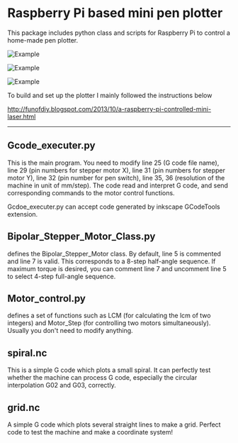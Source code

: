 # Raspberry Pi based mini pen plotter

This package includes python class and scripts for Raspberry Pi to control a home-made pen plotter.

![Example](https://raw.githubusercontent.com/flodek/Mini_pen_plotter_RaspberryPI/master/example_2.png)

![Example](https://raw.githubusercontent.com/flodek/Mini_pen_plotter_RaspberryPI/master/example_1.png)

![Example](https://raw.githubusercontent.com/flodek/Mini_pen_plotter_RaspberryPI/master/example.png)

To build and set up the plotter I mainly followed the instructions below

http://funofdiy.blogspot.com/2013/10/a-raspberry-pi-controlled-mini-laser.html

***

## Gcode_executer.py
This is the main program. You need to modify line 25 (G code file name), line 29 (pin numbers 
for stepper motor X), line 31 (pin numbers for stepper motor Y), line 32 (pin number for pen 
switch), line 35, 36 (resolution of the machine in unit of mm/step).
The code read and interpret G code, and send corresponding commands to the motor control functions.

Gcdoe_executer.py can accept code generated by inkscape GCodeTools extension.

## Bipolar_Stepper_Motor_Class.py
defines the Bipolar_Stepper_Motor class. By default, line 5 is commented and line 7 is valid. 
This corresponds to a 8-step half-angle sequence. If maximum torque is desired, you can comment 
line 7 and uncomment line 5 to select 4-step full-angle sequence.

## Motor_control.py
defines a set of functions such as LCM (for calculating the lcm of two integers) and Motor_Step 
(for controlling two motors simultaneously). Usually you don't need to modify anything.

## spiral.nc
This is a simple G code which plots a small spiral. It can perfectly test whether the machine 
can process G code, especially the circular interpolation G02 and G03, correctly.

## grid.nc
A simple G code which plots several straight lines to make a grid. Perfect code to test the 
machine and make a coordinate system!
